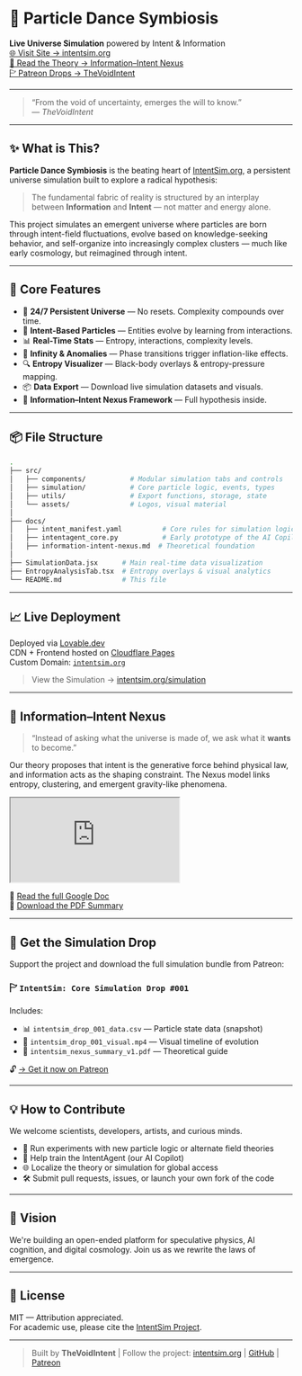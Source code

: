 # 🌌 Particle Dance Symbiosis

**Live Universe Simulation** powered by Intent & Information  
[🌐 Visit Site → intentsim.org](https://intentsim.org)  
[🧠 Read the Theory → Information–Intent Nexus](https://docs.google.com/document/d/13JLJROA3SsKpD-XfTNc3CbdnxxebcsZQ57Td5sznG8g)  
[🏱 Patreon Drops → TheVoidIntent](https://www.patreon.com/TheVoidIntent)

---

> “From the void of uncertainty, emerges the will to know.”  
> — *TheVoidIntent*

---

## ✨ What is This?

**Particle Dance Symbiosis** is the beating heart of [IntentSim.org](https://intentsim.org), a persistent universe simulation built to explore a radical hypothesis:

> The fundamental fabric of reality is structured by an interplay between **Information** and **Intent** — not matter and energy alone.

This project simulates an emergent universe where particles are born through intent-field fluctuations, evolve based on knowledge-seeking behavior, and self-organize into increasingly complex clusters — much like early cosmology, but reimagined through intent.

---

## 🧪 Core Features

- 🔁 **24/7 Persistent Universe** — No resets. Complexity compounds over time.
- 🧠 **Intent-Based Particles** — Entities evolve by learning from interactions.
- 📊 **Real-Time Stats** — Entropy, interactions, complexity levels.
- 🚨 **Infinity & Anomalies** — Phase transitions trigger inflation-like effects.
- 🔍 **Entropy Visualizer** — Black-body overlays & entropy-pressure mapping.
- 📦 **Data Export** — Download live simulation datasets and visuals.
- 🌌 **Information–Intent Nexus Framework** — Full hypothesis inside.

---

## 📦 File Structure

```bash
.
├── src/
│   ├── components/           # Modular simulation tabs and controls
│   ├── simulation/           # Core particle logic, events, types
│   ├── utils/                # Export functions, storage, state
│   └── assets/               # Logos, visual material
│
├── docs/
│   ├── intent_manifest.yaml          # Core rules for simulation logic
│   ├── intentagent_core.py           # Early prototype of the AI Copilot
│   ├── information-intent-nexus.md  # Theoretical foundation
│
├── SimulationData.jsx      # Main real-time data visualization
├── EntropyAnalysisTab.tsx  # Entropy overlays & visual analytics
└── README.md               # This file
```

---

## 📈 Live Deployment

Deployed via [Lovable.dev](https://lovable.dev)  
CDN + Frontend hosted on [Cloudflare Pages](https://dash.cloudflare.com)  
Custom Domain: [`intentsim.org`](https://intentsim.org)

> View the Simulation → [intentsim.org/simulation](https://intentsim.org/simulation)

---

## 🧬 Information–Intent Nexus

> “Instead of asking what the universe is made of, we ask what it **wants** to become.”

Our theory proposes that intent is the generative force behind physical law, and information acts as the shaping constraint. The Nexus model links entropy, clustering, and emergent gravity-like phenomena.

<iframe src="https://docs.google.com/document/d/e/2PACX-1vSvP75WZNFmfVqZpus0jo_cpRLCZ-yrW4vNnL-Sw6dy1wPbSOIrge0V69KxtONSpQyPwqtH5UZhCWbA/pub?embedded=true"></iframe>

🔗 [Read the full Google Doc](https://docs.google.com/document/d/13JLJROA3SsKpD-XfTNc3CbdnxxebcsZQ57Td5sznG8g)  
📄 [Download the PDF Summary](https://intentsim.org/nexus)

---

## 💾 Get the Simulation Drop

Support the project and download the full simulation bundle from Patreon:

### 🏱 `IntentSim: Core Simulation Drop #001`

Includes:
- 📊 `intentsim_drop_001_data.csv` — Particle state data (snapshot)
- 🎥 `intentsim_drop_001_visual.mp4` — Visual timeline of evolution
- 📘 `intentsim_nexus_summary_v1.pdf` — Theoretical guide

🔓 [→ Get it now on Patreon](https://www.patreon.com/TheVoidIntent)

---

## 💡 How to Contribute

We welcome scientists, developers, artists, and curious minds.

- 🧪 Run experiments with new particle logic or alternate field theories
- 🧠 Help train the IntentAgent (our AI Copilot)
- 🌐 Localize the theory or simulation for global access
- 🛠 Submit pull requests, issues, or launch your own fork of the code

---

## 🔮 Vision

We're building an open-ended platform for speculative physics, AI cognition, and digital cosmology. Join us as we rewrite the laws of emergence.

---

## 📜 License

MIT — Attribution appreciated.  
For academic use, please cite the [IntentSim Project](https://intentsim.org).

---

> Built by **TheVoidIntent** | Follow the project: [intentsim.org](https://intentsim.org) | [GitHub](https://github.com/TheVoidIntent) | [Patreon](https://www.patreon.com/TheVoidIntent)
